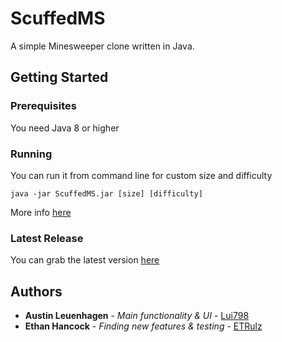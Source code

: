 # ScuffedMS
A simple Minesweeper clone written in Java. 
## Getting Started
### Prerequisites
You need Java 8 or higher
### Running
You can run it from command line for custom size and difficulty
```
java -jar ScuffedMS.jar [size] [difficulty]
```
More info [here](../../wiki/Running-with-commandline)
### Latest Release
You can grab the latest version [here](https://github.com/squadw/ScuffedMS/releases/latest)
## Authors
* **Austin Leuenhagen** - *Main functionality & UI* - [Lui798](https://github.com/Lui798)
* **Ethan Hancock** - *Finding new features & testing* - [ETRulz](https://github.com/ETRulz)

